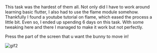 This task was the hardest of them all. Not only did I have to work around learning basic flutter, I also had to use the flame module somehow. Thankfully I found a youtube tutorial on flame, which eased the process a little bit. Even so, I ended up spending 6 days on this task. With some tweaking here and there I managed to make it work but not perfectly. 


Press the part of the screen that u want the bunny to move in!



![gif2](https://user-images.githubusercontent.com/92297743/211181908-9f771861-2d4b-4447-b98c-064501baa3fa.gif)
